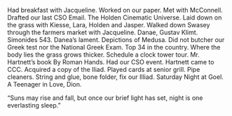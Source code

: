 Had breakfast with Jacqueline. Worked on our paper. Met with McConnell. Drafted our last CSO Email. The Holden Cinematic Universe. Laid down on the grass with Kiesse, Lara, Holden and Jasper. Walked down Swasey through the farmers market with Jacqueline. Danae, Gustav Klimt. Simonides 543\. Danea’s lament. Depictions of Medusa. Did not butcher our Greek test nor the National Greek Exam. Top 34 in the country. Where the body lies the grass grows thicker. Schedule a clock tower tour. Mr. Hartnett’s book By Roman Hands. Had our CSO event. Hartnett came to CCC. Acquired a copy of the Iliad. Played cards at senior grill. Pipe cleaners. String and glue, bone folder, fix our Illiad. Saturday Night at Goel. A Teenager in Love, Dion.

“Suns may rise and fall, but once our brief light has set, night is one everlasting sleep.”
